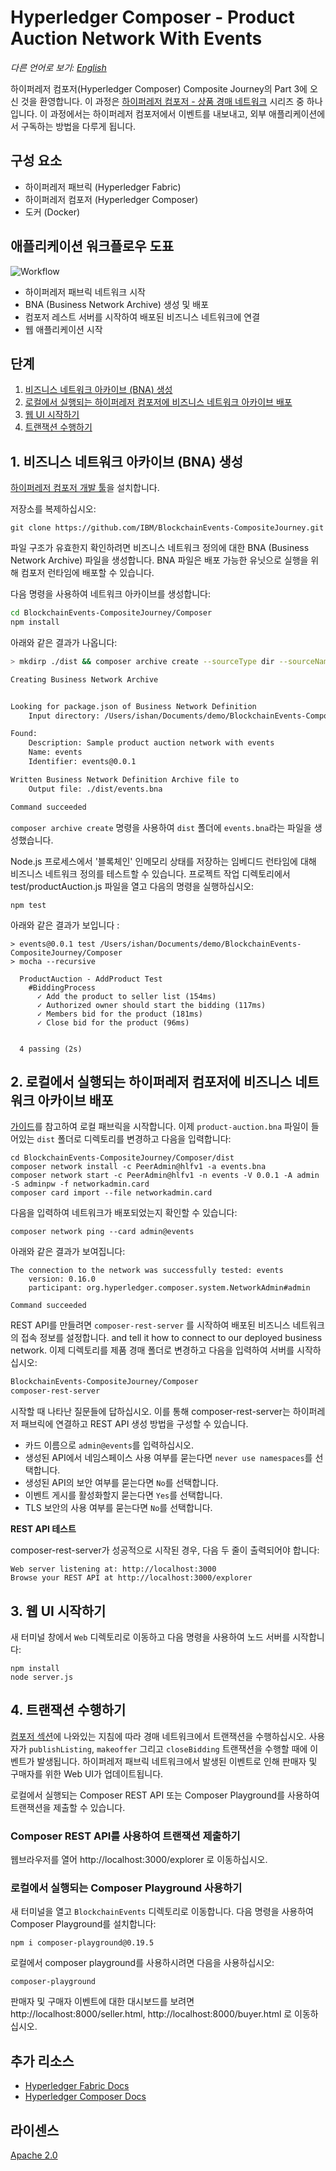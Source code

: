 # Hyperledger Composer - Product Auction Network With Events

*다른 언어로 보기: [English](README.md)*

하이퍼레저 컴포저(Hyperledger Composer) Composite Journey의 Part 3에 오신 것을 환영합니다. 이 과정은 [하이퍼레저 컴포저 - 상품 경매 네트워크](https://github.com/IBM/BlockchainSmartContractTrading-CompositeJourney/blob/master/README-ko.md) 시리즈 중 하나입니다. 이 과정에서는 하이퍼레저 컴포저에서 이벤트를 내보내고, 외부 애플리케이션에서 구독하는 방법을 다루게 됩니다.

## 구성 요소

* 하이퍼레저 패브릭 (Hyperledger Fabric)
* 하이퍼레저 컴포저 (Hyperledger Composer)
* 도커 (Docker)

## 애플리케이션 워크플로우 도표

![Workflow](images/workflow.png)

* 하이퍼레저 패브릭 네트워크 시작
* BNA (Business Network Archive) 생성 및 배포
* 컴포저 레스트 서버를 시작하여 배포된 비즈니스 네트워크에 연결
* 웹 애플리케이션 시작

## 단계

1. [비즈니스 네트워크 아카이브 (BNA) 생성](#1-비즈니스-네트워크-아카이브-bna-생성)
2. [로컬에서 실행되는 하이퍼레저 컴포저에 비즈니스 네트워크 아카이브 배포](#2-로컬에서-실행되는-하이퍼레저-컴포저에-비즈니스-네트워크-아카이브-배포)
3. [웹 UI 시작하기](#3-웹-ui-시작하기)
4. [트랜잭션 수행하기](#4-트랜잭션-수행하기)

## 1. 비즈니스 네트워크 아카이브 (BNA) 생성

[하이퍼레저 컴포저 개발 툴](https://github.com/IBM/BlockchainNetwork-CompositeJourney/blob/master/README-ko.md#1-%ED%95%98%EC%9D%B4%ED%8D%BC%EB%A0%88%EC%A0%80-%EC%BB%B4%ED%8F%AC%EC%A0%80-%EA%B0%9C%EB%B0%9C-%ED%88%B4-%EC%84%A4%EC%B9%98%ED%95%98%EA%B8%B0)을 설치합니다.

저장소를 복제하십시오:
```
git clone https://github.com/IBM/BlockchainEvents-CompositeJourney.git
```

파일 구조가 유효한지 확인하려면 비즈니스 네트워크 정의에 대한 BNA (Business Network Archive) 파일을 생성합니다. BNA 파일은 배포 가능한 유닛으로 실행을 위해 컴포저 런타임에 배포할 수 있습니다.

다음 명령을 사용하여 네트워크 아카이브를 생성합니다:
```bash
cd BlockchainEvents-CompositeJourney/Composer
npm install
```
아래와 같은 결과가 나옵니다:
```bash
> mkdirp ./dist && composer archive create --sourceType dir --sourceName . -a ./dist/events.bna

Creating Business Network Archive


Looking for package.json of Business Network Definition
	Input directory: /Users/ishan/Documents/demo/BlockchainEvents-CompositeJourney/Composer

Found:
	Description: Sample product auction network with events
	Name: events
	Identifier: events@0.0.1

Written Business Network Definition Archive file to
	Output file: ./dist/events.bna

Command succeeded
```

`composer archive create` 명령을 사용하여 `dist` 폴더에 `events.bna`라는 파일을 생성했습니다.

Node.js 프로세스에서 '블록체인' 인메모리 상태를 저장하는 임베디드 런타임에 대해 비즈니스 네트워크 정의를 테스트할 수 있습니다.
프로젝트 작업 디렉토리에서 test/productAuction.js 파일을 열고 다음의 명령을 실행하십시오:
```
npm test
```
아래와 같은 결과가 보입니다 :
```
> events@0.0.1 test /Users/ishan/Documents/demo/BlockchainEvents-CompositeJourney/Composer
> mocha --recursive

  ProductAuction - AddProduct Test
    #BiddingProcess
      ✓ Add the product to seller list (154ms)
      ✓ Authorized owner should start the bidding (117ms)
      ✓ Members bid for the product (181ms)
      ✓ Close bid for the product (96ms)


  4 passing (2s)
```

## 2. 로컬에서 실행되는 하이퍼레저 컴포저에 비즈니스 네트워크 아카이브 배포

[가이드](https://github.com/IBM/BlockchainNetwork-CompositeJourney/blob/master/README-ko.md#2-%ED%95%98%EC%9D%B4%ED%8D%BC%EB%A0%88%EC%A0%80-%ED%8C%A8%EB%B8%8C%EB%A6%AD-%EC%8B%9C%EC%9E%91%ED%95%98%EA%B8%B0)를 참고하여 로컬 패브릭을 시작합니다.
이제 `product-auction.bna` 파일이 들어있는 `dist` 폴더로 디렉토리를 변경하고 다음을 입력합니다:
```
cd BlockchainEvents-CompositeJourney/Composer/dist
composer network install -c PeerAdmin@hlfv1 -a events.bna
composer network start -c PeerAdmin@hlfv1 -n events -V 0.0.1 -A admin -S adminpw -f networkadmin.card
composer card import --file networkadmin.card
```

다음을 입력하여 네트워크가 배포되었는지 확인할 수 있습니다:
```
composer network ping --card admin@events
```

아래와 같은 결과가 보여집니다:
```
The connection to the network was successfully tested: events
	version: 0.16.0
	participant: org.hyperledger.composer.system.NetworkAdmin#admin

Command succeeded
```

REST API를 만들려면 `composer-rest-server` 를 시작하여 배포된 비즈니스 네트워크의 접속 정보를 설정합니다.  and tell it how to connect to our deployed business network.
이제 디렉토리를 제품 경매 폴더로 변경하고 다음을 입력하여 서버를 시작하십시오:
```bash
BlockchainEvents-CompositeJourney/Composer
composer-rest-server
```

시작할 때 나타난 질문들에 답하십시오. 이를 통해 composer-rest-server는 하이퍼레저 패브릭에 연결하고 REST API 생성 방법을 구성할 수 있습니다.
* 카드 이름으로 `admin@events`를 입력하십시오.
* 생성된 API에서 네임스페이스 사용 여부를 묻는다면 `never use namespaces`를 선택합니다.
* 생성된 API의 보안 여부를 묻는다면 `No`를 선택합니다.
* 이벤트 게시를 활성화할지 묻는다면 `Yes`를 선택합니다.
* TLS 보안의 사용 여부를 묻는다면 `No`를 선택합니다.

**REST API 테스트**

composer-rest-server가 성공적으로 시작된 경우, 다음 두 줄이 출력되어야 합니다:
```
Web server listening at: http://localhost:3000
Browse your REST API at http://localhost:3000/explorer
```

## 3. 웹 UI 시작하기

새 터미널 창에서 `Web` 디렉토리로 이동하고 다음 명령을 사용하여 노드 서버를 시작합니다:
```
npm install
node server.js
```

## 4. 트랜잭션 수행하기

[컴포저 섹션](https://github.com/IBM/BlockchainSmartContractTrading-CompositeJourney/blob/master/README-ko.md#2-%EC%BB%B4%ED%8F%AC%EC%A0%80-%ED%94%8C%EB%A0%88%EC%9D%B4%EA%B7%B8%EB%9D%BC%EC%9A%B4%EB%93%9C%EB%A5%BC-%EC%82%AC%EC%9A%A9%ED%95%98%EC%97%AC-%EB%B9%84%EC%A6%88%EB%8B%88%EC%8A%A4-%EB%84%A4%ED%8A%B8%EC%9B%8C%ED%81%AC-%EC%95%84%EC%B9%B4%EC%9D%B4%EB%B8%8C-%EB%B0%B0%ED%8F%AC%ED%95%98%EA%B8%B0)에 나와있는 지침에 따라 경매 네트워크에서 트랜잭션을 수행하십시오. 사용자가 `publishListing`, `makeoffer` 그리고 `closeBidding` 트랜잭션을 수행할 때에 이벤트가 발생됩니다. 하이퍼레저 패브릭 네트워크에서 발생된 이벤트로 인해 판매자 및 구매자를 위한 Web UI가 업데이트됩니다.

로컬에서 실행되는 Composer REST API 또는 Composer Playground를 사용하여 트랜잭션을 제출할 수 있습니다.

### Composer REST API를 사용하여 트랜잭션 제출하기

웹브라우저를 열어 http://localhost:3000/explorer 로 이동하십시오.

### 로컬에서 실행되는 Composer Playground 사용하기

새 터미널을 열고 `BlockchainEvents` 디렉토리로 이동합니다. 다음 명령을 사용하여 Composer Playground를 설치합니다:
```
npm i composer-playground@0.19.5
```

로컬에서 composer playground를 사용하시려면 다음을 사용하십시오:
```
composer-playground
```

판매자 및 구매자 이벤트에 대한 대시보드를 보려면 http://localhost:8000/seller.html, http://localhost:8000/buyer.html 로 이동하십시오.

## 추가 리소스
* [Hyperledger Fabric Docs](http://hyperledger-fabric.readthedocs.io/en/latest/)
* [Hyperledger Composer Docs](https://hyperledger.github.io/composer/introduction/introduction.html)

## 라이센스
[Apache 2.0](LICENSE)
